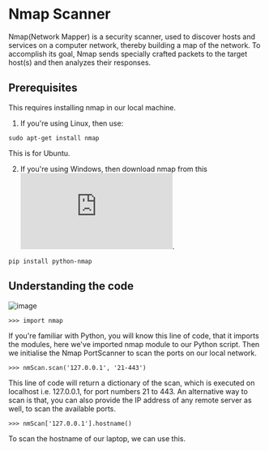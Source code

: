 # Nmap Scanner
Nmap(Network Mapper) is a security scanner, used to discover hosts and services on a computer network, thereby building a map of the network. To accomplish its goal, Nmap sends specially crafted packets to the target host(s) and then analyzes their responses.

## Prerequisites

This requires installing nmap in our local machine.
1. If you're using Linux, then use:
```
sudo apt-get install nmap
```
This is for Ubuntu.  

2. If you're using Windows, then download nmap from this ![link](https://nmap.org/download.html).


```
pip install python-nmap
```

## Understanding the code

![image](https://github.com/seema1711/Rotten-Scripts-1/blob/master/NMap%20Scanner/carbon.png)

```
>>> import nmap
```
If you're familiar with Python, you will know this line of code, that it imports the modules, here we've imported nmap module to our Python script. Then we initialise the Nmap PortScanner to scan the ports on our local network.

```
>>> nmScan.scan('127.0.0.1', '21-443')
```
This line of code will return a dictionary of the scan, which is executed on localhost i.e. 127.0.0.1, for port numbers 21 to 443.
An alternative way to scan is that, you can also provide the IP address of any remote server as well, to scan the available ports.

```
>>> nmScan['127.0.0.1'].hostname()
```
To scan the hostname of our laptop, we can use this.
